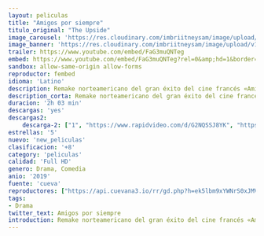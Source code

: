 ```yaml
---
layout: peliculas
title: "Amigos por siempre"
titulo_original: "The Upside"
image_carousel: 'https://res.cloudinary.com/imbriitneysam/image/upload/v1557029077/amigos-por-poster-min.jpg'
image_banner: 'https://res.cloudinary.com/imbriitneysam/image/upload/v1557029077/amigos-por-poster-min.jpg'
trailer: https://www.youtube.com/embed/FaG3muQNTeg
embed: https://www.youtube.com/embed/FaG3muQNTeg?rel=0&amp;hd=1&border=0&wmode=opaque&enablejsapi=1&modestbranding=1&controls=1&showinfo=1
sandbox: allow-same-origin allow-forms
reproductor: fembed
idioma: 'Latino'
description: Remake norteamericano del gran éxito del cine francés «Amigos» (2011), que aborda la relación que se desarrolla entre un parapléjico y un desempleado con antecedentes criminales que es contratado como asistente personal para ayudarle en el día a día.
description_corta: Remake norteamericano del gran éxito del cine francés «Amigos» (2011), que aborda la relación que se desarrolla entre un parapléjico y un desempleado con antecedentes criminales que es contratado como asistente personal para ayudarle en el día a día.
duracion: '2h 03 min'
descargas: 'yes'
descargas2:
    descarga-2: ["1", "https://www.rapidvideo.com/d/G2NQSSJ8YK", "https://www.google.com/s2/favicons?domain=www.rapidvideo.com","RapidVideo","https://res.cloudinary.com/imbriitneysam/image/upload/v1541473684/mexico.png", "Latino", "Full HD"]
estrellas: '5'
nuevo: 'new_peliculas'
clasificacion: '+8'
category: 'peliculas'
calidad: 'Full HD'
genero: Drama, Comedia
anio: '2019'
fuente: 'cueva'
reproductores: ["https://api.cuevana3.io/rr/gd.php?h=ek5lbm9xYWNrS0xJMVp5b21KREk0dFBLbjVkaHhkRGdrOG1jbnBpUnhhS1Z1MnVVWU5heHVLaXRxb3VNMDhUbTNxV2JpSjJUMGJYSXBxU0VlYkdvcks2U3FadVkyUT09"]
tags:
- Drama
twitter_text: Amigos por siempre
introduction: Remake norteamericano del gran éxito del cine francés «Amigos» (2011), que aborda la relación que se desarrolla entre un parapléjico y un desempleado con antecedentes criminales que es contratado como asistente personal para ayudarle en el día a día.
---
```



 







